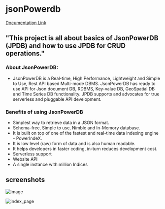 # jsonPowerdb

[Documentation Link](http://login2explore.com/jpdb/docs.html)

## "This project is all about basics of JsonPowerDB (JPDB) and how to use JPDB for CRUD operations." 

### About JsonPowerDB:

- JsonPowerDB is a Real-time, High Performance, Lightweight and Simple to Use, Rest API based Multi-mode DBMS. JsonPowerDB has ready to use API for Json document DB, RDBMS, Key-value DB, GeoSpatial DB and Time Series DB functionality. JPDB supports and advocates for true serverless and pluggable API development.

### Benefits of using JsonPowerDB

- Simplest way to retrieve data in a JSON format.
- Schema-free, Simple to use, Nimble and In-Memory database.
- It is built on top of one of the fastest and real-time data indexing engine - PowerIndeX.
- It is low level (raw) form of data and is also human readable.
- It helps developers in faster coding, in-turn reduces development cost.
- Serverless support
- Website API
- A single instance with million Indices


## **screenshots**

![image](https://user-images.githubusercontent.com/52662298/120093211-51d15480-c136-11eb-9ca8-0c07af92641e.png)

![index_page](https://user-images.githubusercontent.com/52662298/120093283-d7ed9b00-c136-11eb-9347-df5dbc16769a.png)

